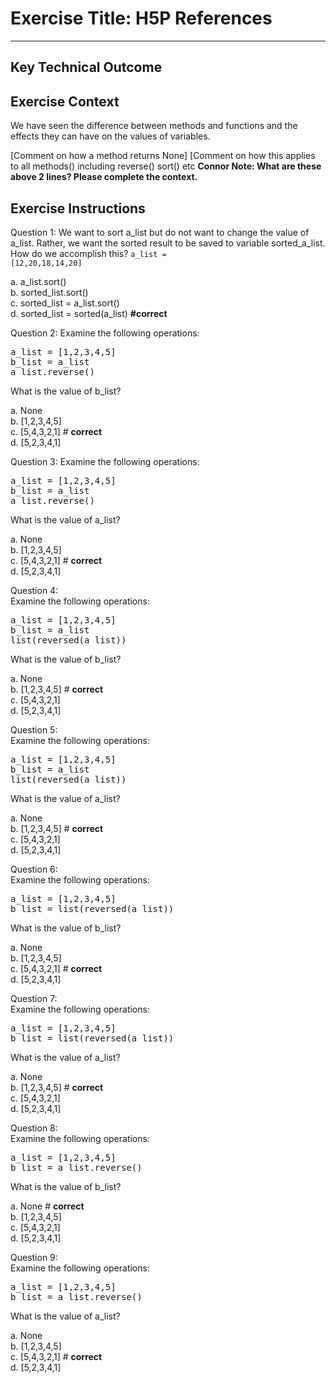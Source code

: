 # Exercise Title: H5P References
---
## Key Technical Outcome

## Exercise Context
We have seen the difference between methods and functions and the effects they can have on the values of variables.

[Comment on how a method returns None]
[Comment on how this applies to all methods() including reverse() sort() etc
<b>Connor Note: What are these above 2 lines? Please complete the context.</b>

## Exercise Instructions

Question 1: 
We want to sort a_list but do not want to change the value of a_list. Rather, we want the sorted result to be saved to variable sorted_a_list. How do we accomplish this?
<code>a_list = [12,20,18,14,20]</code> 

a. a_list.sort() <br>
b. sorted_list.sort() <br>
c. sorted_list = a_list.sort() <br>
d. sorted_list = sorted(a_list) <b>#correct</b><br>

Question 2: 
Examine the following operations:
<pre>a_list = [1,2,3,4,5]
b_list = a_list
a_list.reverse()</pre>

What is the value of b_list?

a. None <br>
b. [1,2,3,4,5] <br>
c. [5,4,3,2,1] # <b>correct</b><br>
d. [5,2,3,4,1]

Question 3:
Examine the following operations:
<pre>a_list = [1,2,3,4,5]
b_list = a_list
a_list.reverse()</pre>

What is the value of a_list?

a. None <br>
b. [1,2,3,4,5]<br>
c. [5,4,3,2,1] # <b>correct</b><br>
d. [5,2,3,4,1]

Question 4: <br>
Examine the following operations:<br>
<pre>a_list = [1,2,3,4,5]
b_list = a_list
list(reversed(a_list))</pre>
What is the value of b_list?

a. None <br>
b. [1,2,3,4,5] # <b>correct</b> <br>
c. [5,4,3,2,1] <br>
d. [5,2,3,4,1]

Question 5:<br>
Examine the following operations:<br>
<pre>a_list = [1,2,3,4,5]
b_list = a_list
list(reversed(a_list))</pre>
What is the value of a_list?

a. None <br>
b. [1,2,3,4,5] # <b>correct</b><br>
c. [5,4,3,2,1] <br>
d. [5,2,3,4,1]

Question 6: <br>
Examine the following operations:
<pre>a_list = [1,2,3,4,5]
b_list = list(reversed(a_list))</pre>
What is the value of b_list?

a. None <br>
b. [1,2,3,4,5]  <br>
c. [5,4,3,2,1] # <b>correct</b> <br>
d. [5,2,3,4,1]

Question 7:<br>
Examine the following operations:
<pre>a_list = [1,2,3,4,5]
b_list = list(reversed(a_list))</pre>
What is the value of a_list?

a. None <br>
b. [1,2,3,4,5] # <b>correct</b><br>
c. [5,4,3,2,1] <br>
d. [5,2,3,4,1]

Question 8:<br>
Examine the following operations:
<pre>a_list = [1,2,3,4,5]
b_list = a_list.reverse()</pre>

What is the value of b_list?

a. None # <b>correct</b><br>
b. [1,2,3,4,5]  <br>
c. [5,4,3,2,1]  <br>
d. [5,2,3,4,1]

Question 9:<br>
Examine the following operations:
<pre>a_list = [1,2,3,4,5]
b_list = a_list.reverse()</pre>
What is the value of a_list?

a. None <br>
b. [1,2,3,4,5] <br>
c. [5,4,3,2,1] # <b>correct</b><br>
d. [5,2,3,4,1]
